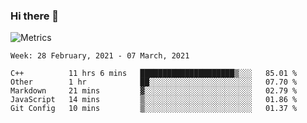 ### Hi there 👋

![Metrics](https://github.com/radoapx/radoapx/blob/main/github-metrics.svg)

<!--START_SECTION:waka-->
```text
Week: 28 February, 2021 - 07 March, 2021

C++          11 hrs 6 mins   █████████████████████▒░░░   85.01 % 
Other        1 hr            ██░░░░░░░░░░░░░░░░░░░░░░░   07.70 % 
Markdown     21 mins         ▓░░░░░░░░░░░░░░░░░░░░░░░░   02.79 % 
JavaScript   14 mins         ▒░░░░░░░░░░░░░░░░░░░░░░░░   01.86 % 
Git Config   10 mins         ▒░░░░░░░░░░░░░░░░░░░░░░░░   01.37 % 
```
<!--END_SECTION:waka-->

<!--
**radoapx/radoapx** is a ✨ _special_ ✨ repository because its `README.md` (this file) appears on your GitHub profile.

Here are some ideas to get you started:

- 🔭 I’m currently working on ...
- 🌱 I’m currently learning ...
- 👯 I’m looking to collaborate on ...
- 🤔 I’m looking for help with ...
- 💬 Ask me about ...
- 📫 How to reach me: ...
- 😄 Pronouns: ...
- ⚡ Fun fact: ...
-->
